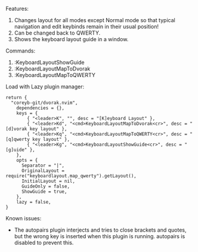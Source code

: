 Features:

1.  Changes layout for all modes except Normal mode so that typical navigation and edit keybinds remain in their usual position!
2.  Can be changed back to QWERTY.
3.  Shows the keyboard layout guide in a window.

Commands:

1.  :KeyboardLayoutShowGuide
1.  :KeyboardLayoutMapToDvorak
1.  :KeyboardLayoutMapToQWERTY

Load with Lazy plugin manager:

```
return {
  "coreyb-git/dvorak.nvim",
	dependencies = {},
	keys = {
		{ "<leader>K", "", desc = "[K]eyboard Layout" },
		{ "<leader>Kd", "<cmd>KeyboardLayoutMapToDvorak<cr>", desc = "[d]vorak key layout" },
		{ "<leader>Kq", "<cmd>KeyboardLayoutMapToQWERTY<cr>", desc = "[q]qwerty key layout" },
		{ "<leader>Kg", "<cmd>KeyboardLayoutShowGuide<cr>", desc = "[g]uide" },
	},
	opts = {
	  Separator = "|",
	  OriginalLayout = require("keyboardlayout.map_qwerty").getLayout(),
	  InitialLayout = nil,
	  GuideOnly = false,
	  ShowGuide = true,
	},
	lazy = false,
}
```

Known issues:

-  The autopairs plugin interjects and tries to close brackets and quotes, but the wrong key is inserted when this plugin is running.  autopairs is disabled to prevent this.

